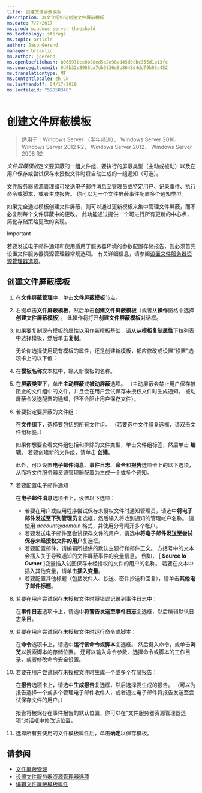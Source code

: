 ```yaml
---
title: 创建文件屏蔽模板
description: 本文介绍如何创建文件屏蔽模板
ms.date: 7/7/2017
ms.prod: windows-server-threshold
ms.technology: storage
ms.topic: article
author: JasonGerend
manager: brianlic
ms.author: jgerend
ms.openlocfilehash: b06597bce0b88ed5a2e98ad45d0cbc355d1b13fc
ms.sourcegitcommit: 0d0b32c8986ba7db9536e0b8648d4ddf9b03e452
ms.translationtype: MT
ms.contentlocale: zh-CN
ms.lasthandoff: 04/17/2019
ms.locfileid: "59858348"
---
```

# <a name="create-a-file-screen-template"></a>创建文件屏蔽模板

> 适用于：Windows Server （半年频道）、 Windows Server 2016、 Windows Server 2012 R2、 Windows Server 2012、 Windows Server 2008 R2

*文件屏蔽模板*定义要屏蔽的一组文件组、要执行的屏蔽类型（主动或被动）以及在用户保存或尝试保存未授权文件时将自动生成的一组通知（可选）。

文件服务器资源管理器可发送电子邮件消息至管理员或特定用户、记录事件、执行命令或脚本，或者生成报告。 你可以为一个文件屏蔽事件配置多个通知类型。

如果完全通过模板创建文件屏蔽，则可以通过更新模板来集中管理文件屏蔽，而不必复制每个文件屏蔽中的更改。 此功能通过提供一个可进行所有更新的中心点，简化存储策略更改的实现。

> [!Important]
> 若要发送电子邮件通知和使用适用于服务器环境的参数配置存储报告，则必须首先设置文件服务器资源管理器常规选项。 有关详细信息，请参阅[设置文件服务器资源管理器选项](setting-file-server-resource-manager-options.md)。

## <a name="to-create-a-file-screen-template"></a>创建文件屏蔽模板

1.  在**文件屏蔽管理**中，单击**文件屏蔽模板**节点。

2.  右键单击**文件屏蔽模板**，然后单击**创建文件屏蔽模板**（或者从**操作**窗格中选择**创建文件屏蔽模板**）。 此操作将打开**创建文件屏蔽模板**对话框。

3.  如果要复制现有模板的属性以用作新模板基础，请从**从模板复制属性**下拉列表中选择模板，然后单击**复制**。

    无论你选择使用现有模板的属性，还是创建新模板，都应修改或设置“设置”选项卡上的以下值：

4.  在**模板名称**文本框中，输入新模板的名称。

5.  在**屏蔽类型**下，单击**主动屏蔽**或**被动屏蔽**选项。 （主动屏蔽会禁止用户保存被阻止的文件组中的文件，并且会在用户尝试保存未授权文件时生成通知。 被动屏蔽会发送配置的通知，但不会阻止用户保存文件）。

6.  若要指定要屏蔽的文件组：

    在**文件组**下，选择要包括的所有文件组。 （若要选中文件组复选框，请双击文件组标签。）

    如果你想要查看文件组包括和排除的文件类型，单击文件组标签，然后单击 **编辑**。 若要创建新的文件组，请单击 **创建**。

    此外，可以设置**电子邮件消息**、**事件日志**、**命令**和**报告**选项卡上的以下选项，从而将文件服务器资源管理器配置为生成一个或多个通知。

7.  若要配置电子邮件通知：

    在**电子邮件消息**选项卡上，设置以下选项：

    -   若要在用户或应用程序尝试保存未授权文件时通知管理员，请选中**将电子邮件发送至下列管理员**复选框，然后输入将收到通知的管理帐户名称。 请使用 *account*@*domain* 格式，并使用分号隔开多个帐户。
    -   若要发送电子邮件至尝试保存文件的用户，请选中**将电子邮件发送至尝试保存未经授权文件的用户**复选框。
    -   若要配置邮件，请编辑所提供的默认主题行和邮件正文。 方括号中的文本会插入关于导致通知的文件屏蔽事件的变量信息。 例如， \[ **Source Io Owner** \]变量插入试图保存未经授权的文件的用户的名称。 若要在文本中插入其他变量，请单击**插入变量**。
    -   若要配置其他标题（包括发件人、抄送、密件抄送和回复），请单击**其他电子邮件标题**。

8.  若要在用户尝试保存未授权文件时将错误记录到事件日志中：

    在**事件日志**选项卡上，请选中**将警告发送至事件日志**复选框，然后编辑默认日志条目。

9.  若要在用户尝试保存未授权文件时运行命令或脚本：

    在**命令**选项卡上，请选中**运行该命令或脚本**复选框。 然后键入命令，或单击**浏览**以搜索脚本的存储位置。 还可以输入命令参数、选择命令或脚本的工作目录，或者修改命令安全设置。

10. 若要在用户尝试保存未授权文件时生成一个或多个存储报告：

    在**报告**选项卡上，请选中**生成报告**复选框，然后选择要生成的报告。 （可以为报告选择一个或多个管理电子邮件收件人，或者通过电子邮件将报告发送至尝试保存文件的用户。）

    报告将被保存在事件报告的默认位置，你可以在“文件服务器资源管理器选项”对话框中修改该位置。

11. 选择所有要使用的文件模板属性后，单击**确定**以保存模板。

## <a name="see-also"></a>请参阅

-   [文件屏蔽管理](file-screening-management.md)
-   [设置文件服务器资源管理器选项](setting-file-server-resource-manager-options.md)
-   [编辑文件屏蔽模板属性](edit-file-screen-template-properties.md)

